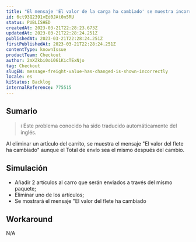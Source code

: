 ```yaml
---
title: "El mensaje 'El valor de la carga ha cambiado' se muestra incorrectamente"
id: 6ct93Q2391vEd0JAt0n5RU
status: PUBLISHED
createdAt: 2023-03-21T22:28:23.673Z
updatedAt: 2023-03-21T22:28:24.251Z
publishedAt: 2023-03-21T22:28:24.251Z
firstPublishedAt: 2023-03-21T22:28:24.251Z
contentType: knownIssue
productTeam: Checkout
author: 2mXZkbi0oi061KicTExNjo
tag: Checkout
slugEN: message-freight-value-has-changed-is-shown-incorrectly
locale: es
kiStatus: Backlog
internalReference: 775515
---
```


## Sumario

>ℹ️ Este problema conocido ha sido traducido automáticamente del inglés.


Al eliminar un artículo del carrito, se muestra el mensaje "El valor del flete ha cambiado" aunque el Total de envío sea el mismo después del cambio.


##

## Simulación



- Añadir 2 artículos al carro que serán enviados a través del mismo paquete;
- Eliminar uno de los artículos;
- Se mostrará el mensaje "El valor del flete ha cambiado



## Workaround


N/A




